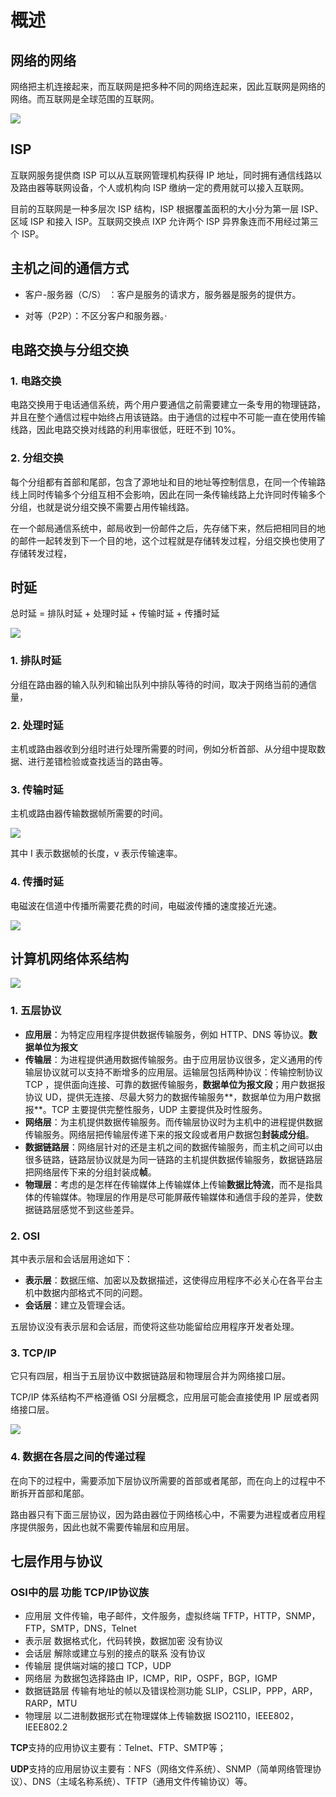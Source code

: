 # 概述

## 网络的网络

网络把主机连接起来，而互联网是把多种不同的网络连起来，因此互联网是网络的网络。而互联网是全球范围的互联网。

![](https://camo.githubusercontent.com/288a603aa213cfb7ada051566fd1b2950106ddca/68747470733a2f2f63732d6e6f7465732d313235363130393739362e636f732e61702d6775616e677a686f752e6d7971636c6f75642e636f6d2f6e6574776f726b2d6f662d6e6574776f726b732e676966)

## ISP

互联网服务提供商 ISP 可以从互联网管理机构获得 IP 地址，同时拥有通信线路以及路由器等联网设备，个人或机构向 ISP 缴纳一定的费用就可以接入互联网。

目前的互联网是一种多层次 ISP 结构，ISP 根据覆盖面积的大小分为第一层 ISP、区域 ISP 和接入 ISP。互联网交换点 IXP 允许两个 ISP 异界象连而不用经过第三个 ISP。

## 主机之间的通信方式

* 客户-服务器（C/S） ：客户是服务的请求方，服务器是服务的提供方。

* 对等（P2P）：不区分客户和服务器。·

## 电路交换与分组交换

### 1. 电路交换

电路交换用于电话通信系统，两个用户要通信之前需要建立一条专用的物理链路，并且在整个通信过程中始终占用该链路。由于通信的过程中不可能一直在使用传输线路，因此电路交换对线路的利用率很低，旺旺不到 10%。

### 2. 分组交换

每个分组都有首部和尾部，包含了源地址和目的地址等控制信息，在同一个传输路线上同时传输多个分组互相不会影响，因此在同一条传输线路上允许同时传输多个分组，也就是说分组交换不需要占用传输线路。

在一个邮局通信系统中，邮局收到一份邮件之后，先存储下来，然后把相同目的地的邮件一起转发到下一个目的地，这个过程就是存储转发过程，分组交换也使用了存储转发过程，

## 时延

总时延 = 排队时延 + 处理时延 + 传输时延 + 传播时延

![](https://camo.githubusercontent.com/50097a35de1127e646a25ee40ad36389431e640e/68747470733a2f2f63732d6e6f7465732d313235363130393739362e636f732e61702d6775616e677a686f752e6d7971636c6f75642e636f6d2f34623261653738632d653235342d343464662d396533372d3537386532663262656635322e6a7067)

### 1. 排队时延

分组在路由器的输入队列和输出队列中排队等待的时间，取决于网络当前的通信量，

### 2. 处理时延

主机或路由器收到分组时进行处理所需要的时间，例如分析首部、从分组中提取数据、进行差错检验或查找适当的路由等。

### 3. 传输时延

主机或路由器传输数据帧所需要的时间。

![](https://camo.githubusercontent.com/30c10664c4fec130f00a3d39ec8fca46bb5a6e83/68747470733a2f2f63732d6e6f7465732d313235363130393739362e636f732e61702d6775616e677a686f752e6d7971636c6f75642e636f6d2f64636462623936632d393037372d343132312d616562382d3734336535346163303261342e706e67)

其中 I 表示数据帧的长度，v 表示传输速率。

### 4. 传播时延

电磁波在信道中传播所需要花费的时间，电磁波传播的速度接近光速。

![](https://camo.githubusercontent.com/ee592175c25e204c54752733cb3599d52b6c46d9/68747470733a2f2f63732d6e6f7465732d313235363130393739362e636f732e61702d6775616e677a686f752e6d7971636c6f75642e636f6d2f61313631366461632d306531322d343062322d383237642d3965336637663062393430642e706e67)

## 计算机网络体系结构

![](https://camo.githubusercontent.com/a75ac3409a7962884167c24a196cb2fe38645c89/68747470733a2f2f63732d6e6f7465732d313235363130393739362e636f732e61702d6775616e677a686f752e6d7971636c6f75642e636f6d2f30666136633233372d613930392d346532612d613737312d3263353438356364386365302e706e67)

### 1. 五层协议

* **应用层**：为特定应用程序提供数据传输服务，例如 HTTP、DNS 等协议。**数据单位为报文**
* **传输层**：为进程提供通用数据传输服务。由于应用层协议很多，定义通用的传输层协议就可以支持不断增多的应用层。运输层包括两种协议：传输控制协议 TCP ，提供面向连接、可靠的数据传输服务，**数据单位为报文段**；用户数据报协议 UD，提供无连接、尽最大努力的数据传输服务**，数据单位为用户数据报**。TCP 主要提供完整性服务，UDP 主要提供及时性服务。
* **网络层**：为主机提供数据传输服务。而传输层协议时为主机中的进程提供数据传输服务。网络层把传输层传递下来的报文段或者用户数据包**封装成分组**。
* **数据链路层**：网络层针对的还是主机之间的数据传输服务，而主机之间可以由很多链路，链路层协议就是为同一链路的主机提供数据传输服务，数据链路层把网络层传下来的分组封装成**帧**。
* **物理层**：考虑的是怎样在传输媒体上传输媒体上传输**数据比特流**，而不是指具体的传输媒体。物理层的作用是尽可能屏蔽传输媒体和通信手段的差异，使数据链路层感觉不到这些差异。

### 2. OSI

其中表示层和会话层用途如下：

* **表示层**：数据压缩、加密以及数据描述，这使得应用程序不必关心在各平台主机中数据内部格式不同的问题。
* **会话层**：建立及管理会话。

五层协议没有表示层和会话层，而使将这些功能留给应用程序开发者处理。

### 3. TCP/IP

它只有四层，相当于五层协议中数据链路层和物理层合并为网络接口层。

TCP/IP 体系结构不严格遵循 OSI 分层概念，应用层可能会直接使用 IP 层或者网络接口层。

![](https://camo.githubusercontent.com/66fcfc341b0f36755590c7d46ac2e1bd062494be/68747470733a2f2f63732d6e6f7465732d313235363130393739362e636f732e61702d6775616e677a686f752e6d7971636c6f75642e636f6d2f34386437396265382d303835622d343836322d386139642d3138343032656239336233312e706e67)

### 4. 数据在各层之间的传递过程

 在向下的过程中，需要添加下层协议所需要的首部或者尾部，而在向上的过程中不断拆开首部和尾部。 

 路由器只有下面三层协议，因为路由器位于网络核心中，不需要为进程或者应用程序提供服务，因此也就不需要传输层和应用层。 

## 七层作用与协议

### OSI中的层 功能 TCP/IP协议族 

*  应用层 文件传输，电子邮件，文件服务，虚拟终端 TFTP，HTTP，SNMP，FTP，SMTP，DNS，Telnet 
*  表示层 数据格式化，代码转换，数据加密 没有协议 
*  会话层 解除或建立与别的接点的联系 没有协议 
*  传输层 提供端对端的接口 TCP，UDP 
*  网络层 为数据包选择路由 IP，ICMP，RIP，OSPF，BGP，IGMP 
*  数据链路层 传输有地址的帧以及错误检测功能 SLIP，CSLIP，PPP，ARP，RARP，MTU 
*  物理层 以二进制数据形式在物理媒体上传输数据 ISO2110，IEEE802，IEEE802.2 

 **TCP**支持的应用协议主要有：Telnet、FTP、SMTP等；

 **UDP**支持的应用层协议主要有：NFS（网络文件系统）、SNMP（简单网络管理协议）、DNS（主域名称系统）、TFTP（通用文件传输协议）等。 


